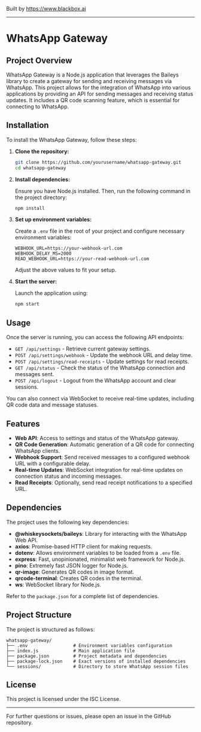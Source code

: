 
Built by https://www.blackbox.ai

---

# WhatsApp Gateway

## Project Overview

WhatsApp Gateway is a Node.js application that leverages the Baileys library to create a gateway for sending and receiving messages via WhatsApp. This project allows for the integration of WhatsApp into various applications by providing an API for sending messages and receiving status updates. It includes a QR code scanning feature, which is essential for connecting to WhatsApp.

## Installation

To install the WhatsApp Gateway, follow these steps:

1. **Clone the repository:**

   ```bash
   git clone https://github.com/yourusername/whatsapp-gateway.git
   cd whatsapp-gateway
   ```

2. **Install dependencies:**

   Ensure you have Node.js installed. Then, run the following command in the project directory:

   ```bash
   npm install
   ```

3. **Set up environment variables:**

   Create a `.env` file in the root of your project and configure necessary environment variables:

   ```plaintext
   WEBHOOK_URL=https://your-webhook-url.com
   WEBHOOK_DELAY_MS=2000
   READ_WEBHOOK_URL=https://your-read-webhook-url.com
   ```

   Adjust the above values to fit your setup.

4. **Start the server:**

   Launch the application using:

   ```bash
   npm start
   ```

## Usage

Once the server is running, you can access the following API endpoints:

- `GET /api/settings` - Retrieve current gateway settings.
- `POST /api/settings/webhook` - Update the webhook URL and delay time.
- `POST /api/settings/read-receipts` - Update settings for read receipts.
- `GET /api/status` - Check the status of the WhatsApp connection and messages sent.
- `POST /api/logout` - Logout from the WhatsApp account and clear sessions.

You can also connect via WebSocket to receive real-time updates, including QR code data and message statuses.

## Features

- **Web API**: Access to settings and status of the WhatsApp gateway.
- **QR Code Generation**: Automatic generation of a QR code for connecting WhatsApp clients.
- **Webhook Support**: Send received messages to a configured webhook URL with a configurable delay.
- **Real-time Updates**: WebSocket integration for real-time updates on connection status and incoming messages.
- **Read Receipts**: Optionally, send read receipt notifications to a specified URL.

## Dependencies

The project uses the following key dependencies:

- **@whiskeysockets/baileys**: Library for interacting with the WhatsApp Web API.
- **axios**: Promise-based HTTP client for making requests.
- **dotenv**: Allows environment variables to be loaded from a `.env` file.
- **express**: Fast, unopinionated, minimalist web framework for Node.js.
- **pino**: Extremely fast JSON logger for Node.js.
- **qr-image**: Generates QR codes in image format.
- **qrcode-terminal**: Creates QR codes in the terminal.
- **ws**: WebSocket library for Node.js.

Refer to the `package.json` for a complete list of dependencies.

## Project Structure

The project is structured as follows:

```
whatsapp-gateway/
├── .env                 # Environment variables configuration
├── index.js             # Main application file
├── package.json         # Project metadata and dependencies
├── package-lock.json    # Exact versions of installed dependencies
└── sessions/            # Directory to store WhatsApp session files
```

## License

This project is licensed under the ISC License.

---

For further questions or issues, please open an issue in the GitHub repository.